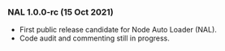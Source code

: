 ### NAL 1.0.0-rc (15 Oct 2021)

- First public release candidate for Node Auto Loader (NAL).
- Code audit and commenting still in progress.